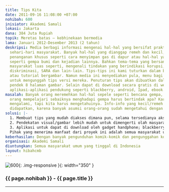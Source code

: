 ```yaml
---
title: Tips Kita
date: 2011-09-16 11:08:00 +07:00
nohibah: 600
inisiator: Akademi Samali
lokasi: Jakarta
dana: 384 Juta Rupiah
topik: Meretas batas – kebhinekaan bermedia
lama: Januari 2012-Desember 2013 (2 tahun)
deskripsi: Media berbagi informasi mengenai hal-hal yang bersifat praktis dalam kehidupan
  sehari-hari masyarakat. Banyak hal-hal yang dianggap remeh dan kecil, namun memerlukan
  penanganan khusus seperti cara menyimpan gas di dapur atau hal-hal yang tidak terduga
  seperti gempa bumi dan kejadian lainnya. Bahkan tema-tema yang bersangkutan dengan
  masyarakat luas seperti, mengenali tindakan yang berindikasi korupsi, politik uang,
  diskriminasi, SARA dan lain-lain. Tips-tips ini kami tuturkan dalam bentuk komik
  atau tutorial bergambar. Namun media ini menyediakan pula, menu bagi masyarakat
  untuk mengunggah tips versi mereka. Penuturan tips akan dibuatkan dalam bentuk komik
  pendek 8 halaman gambar. Selain dapat di download secara gratis di websitenya, terdapat
  aplikasi-aplikasi pendukung seperti blackberry, android, Ipad, ebook.
masalah: Banyak orang meremehkan hal-hal sepele seperti bencana gempa, tidak banyak
  orang mempelajari sebaiknya menghadapi gempa harus bertindak apa? Karena tidak pernah
  mengalami, tapi kita harus mengetahuinya. Info-info yang kecil/remeh sulit didapatkan
  didapatkan, karena banyak asumsi orang-orang sudah mengetahui dengan sendirinya.
solusi: |-
  1. Membuat tips yang mudah diakses dimana pun, selama tersedianya akses internet
  2. Pendekatan visual/gambar lebih mudah untuk dimengerti olah masyarakat.
  3. Aplikasi untuk dapat di download oleh gadget handphone; blackberry, android, ipad dan lain-lain.
  Pihak yang menerima manfaat dari proyek ini adalah semua masyarakat umum yang tinggal di Indonesia.
keberhasilan: Dengan banyak pengunduhan komik-komik dan pengunggahan komik ke website
organisasi: Akademi Samali
diuntungkan: Semua masyarakat umum yang tinggal di Indonesia
layout: hibahcmb
---
```


![600](/static/img/hibahcmb/600.png){: .img-responsive }{: width="350" }

### {{ page.nohibah }} - {{ page.title }}

---
